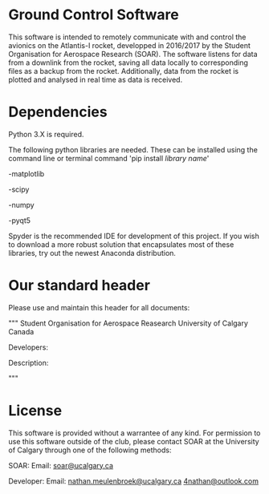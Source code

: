# Ground Control Software

This software is intended to remotely communicate with and control the 
avionics on the Atlantis-I rocket, developped in 2016/2017 by the Student
Organisation for Aerospace Research (SOAR). The software listens for data from
a downlink from the rocket, saving all data locally to corresponding files as
a backup from the rocket. Additionally, data from the rocket is plotted and 
analysed in real time as data is received.

# Dependencies

Python 3.X is required.

The following python libraries are needed. These can be installed using the command line or terminal command 'pip install *library name*'

-matplotlib

-scipy

-numpy

-pyqt5

Spyder is the recommended IDE for development of this project. If you wish to download a more robust solution that encapsulates most of these libraries, try out the newest Anaconda distribution.

# Our standard header

Please use and maintain this header for all documents:

"""
Student Organisation for Aerospace Reasearch
University of Calgary
Canada

Developers:

Description:

"""

# License

This software is provided without a warrantee of any kind. For permission
to use this software outside of the club, please contact SOAR at the University
of Calgary through one of the following methods:

SOAR:
    Email: soar@ucalgary.ca
    
Developer:
    Email: nathan.meulenbroek@ucalgary.ca
           4nathan@outlook.com
